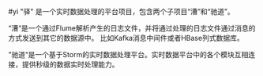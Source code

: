 #yi
"驿" 是一个实时数据处理的平台项目，包含两个子项目“漕”和“驰道”。

“漕“是一个通过Flume解析产生的日志文件，并将通过处理的日志文件通过消息的方式发送到其它的数据源中。
比如Kafka消息中间件或者HBase列式数据库。

”驰道“是一个基于Storm的实时数据处理平台。实时数据平台中的各个模块互相连接，提供秒级的数据实时处理能力。